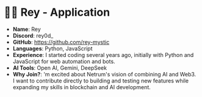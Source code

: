 
#  🧑‍💻 Rey - Application

- **Name**: Rey
- **Discord**: rey0d_
- **GitHub**: https://github.com/rey-mystic
- **Languages**: Python, JavaScript
- **Experience**: I started coding several years ago, initially with Python and JavaScript for web automation and bots.
- **AI Tools**: Open AI, Gemini, DeepSeek
- **Why Join?**: 'm excited about Netrum's vision of combining AI and Web3. I want to contribute directly to building and testing new features while expanding my skills in blockchain and AI development.
